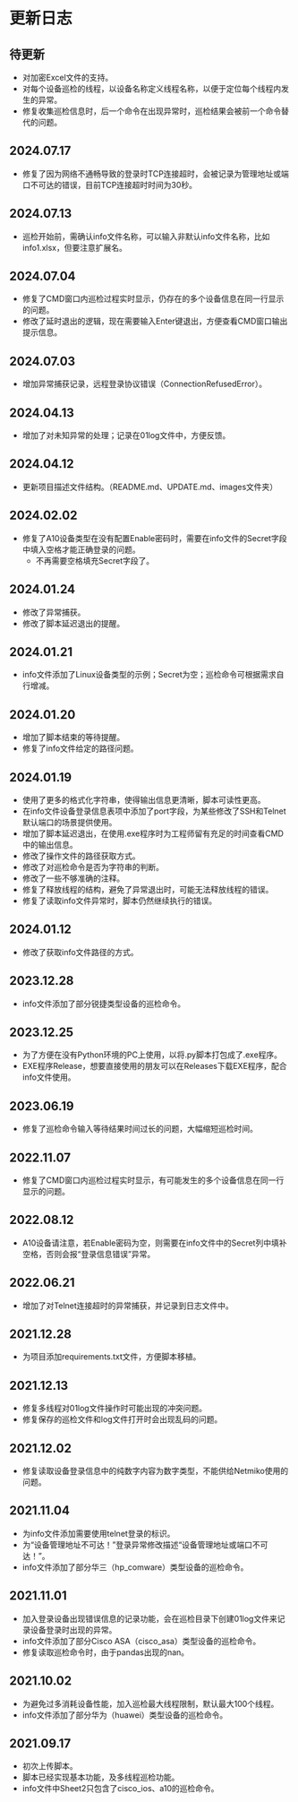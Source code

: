 # 更新日志

## 待更新

- 对加密Excel文件的支持。
- 对每个设备巡检的线程，以设备名称定义线程名称，以便于定位每个线程内发生的异常。
- 修复收集巡检信息时，后一个命令在出现异常时，巡检结果会被前一个命令替代的问题。

## 2024.07.17

- 修复了因为网络不通畅导致的登录时TCP连接超时，会被记录为管理地址或端口不可达的错误，目前TCP连接超时时间为30秒。

## 2024.07.13

- 巡检开始前，需确认info文件名称，可以输入非默认info文件名称，比如info1.xlsx，但要注意扩展名。

## 2024.07.04

- 修复了CMD窗口内巡检过程实时显示，仍存在的多个设备信息在同一行显示的问题。
- 修改了延时退出的逻辑，现在需要输入Enter键退出，方便查看CMD窗口输出提示信息。

## 2024.07.03

- 增加异常捕获记录，远程登录协议错误（ConnectionRefusedError）。

## 2024.04.13

- 增加了对未知异常的处理；记录在01log文件中，方便反馈。

## 2024.04.12

- 更新项目描述文件结构。（README.md、UPDATE.md、images文件夹）

## 2024.02.02

- 修复了A10设备类型在没有配置Enable密码时，需要在info文件的Secret字段中填入空格才能正确登录的问题。
  - 不再需要空格填充Secret字段了。

## 2024.01.24

- 修改了异常捕获。
- 修改了脚本延迟退出的提醒。

## 2024.01.21

- info文件添加了Linux设备类型的示例；Secret为空；巡检命令可根据需求自行增减。

## 2024.01.20

- 增加了脚本结束的等待提醒。
- 修复了info文件给定的路径问题。

## 2024.01.19

- 使用了更多的格式化字符串，使得输出信息更清晰，脚本可读性更高。
- 在info文件设备登录信息表项中添加了port字段，为某些修改了SSH和Telnet默认端口的场景提供使用。
- 增加了脚本延迟退出，在使用.exe程序时为工程师留有充足的时间查看CMD中的输出信息。
- 修改了操作文件的路径获取方式。
- 修改了对巡检命令是否为字符串的判断。
- 修改了一些不够准确的注释。
- 修复了释放线程的结构，避免了异常退出时，可能无法释放线程的错误。
- 修复了读取info文件异常时，脚本仍然继续执行的错误。

## 2024.01.12

- 修改了获取info文件路径的方式。

## 2023.12.28

- info文件添加了部分锐捷类型设备的巡检命令。

## 2023.12.25

- 为了方便在没有Python环境的PC上使用，以将.py脚本打包成了.exe程序。
- EXE程序Release，想要直接使用的朋友可以在Releases下载EXE程序，配合info文件使用。

## 2023.06.19

- 修复了巡检命令输入等待结果时间过长的问题，大幅缩短巡检时间。
  
## 2022.11.07

- 修复了CMD窗口内巡检过程实时显示，有可能发生的多个设备信息在同一行显示的问题。

## 2022.08.12

- A10设备请注意，若Enable密码为空，则需要在info文件中的Secret列中填补空格，否则会报“登录信息错误”异常。

## 2022.06.21

- 增加了对Telnet连接超时的异常捕获，并记录到日志文件中。

## 2021.12.28

- 为项目添加requirements.txt文件，方便脚本移植。

## 2021.12.13

- 修复多线程对01log文件操作时可能出现的冲突问题。
- 修复保存的巡检文件和log文件打开时会出现乱码的问题。

## 2021.12.02

- 修复读取设备登录信息中的纯数字内容为数字类型，不能供给Netmiko使用的问题。

## 2021.11.04

- 为info文件添加需要使用telnet登录的标识。
- 为“设备管理地址不可达！”登录异常修改描述“设备管理地址或端口不可达！”。
- info文件添加了部分华三（hp_comware）类型设备的巡检命令。

## 2021.11.01

- 加入登录设备出现错误信息的记录功能，会在巡检目录下创建01log文件来记录设备登录时出现的异常。
- info文件添加了部分Cisco ASA（cisco_asa）类型设备的巡检命令。
- 修复读取巡检命令时，由于pandas出现的nan。

## 2021.10.02

- 为避免过多消耗设备性能，加入巡检最大线程限制，默认最大100个线程。
- info文件添加了部分华为（huawei）类型设备的巡检命令。

## 2021.09.17

- 初次上传脚本。
- 脚本已经实现基本功能，及多线程巡检功能。
- info文件中Sheet2只包含了cisco_ios、a10的巡检命令。
